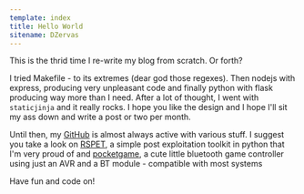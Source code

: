 ```yaml
---
template: index
title: Hello World
sitename: DZervas
---
```


This is the thrid time I re-write my blog from scratch. Or forth?

I tried Makefile - to its extremes (dear god those regexes). Then nodejs with
express, producing very unpleasant code and finally python with flask producing
way more than I need. After a lot of thought, I went with `staticjinja` and it
really rocks. I hope you like the design and I hope I'll sit my ass down and
write a post or two per month.

Until then, my [GitHub](https://github.com/dzervas) is almost always active
with various stuff. I suggest you take a look on
[RSPET](https://github.com/dzervas/rspet), a simple post exploitation toolkit
in python that I'm very proud of and
[pocketgame](https://github.com/dzervas/pocketgame), a cute little bluetooth
game controller using just an AVR and a BT module - compatible with most
systems

Have fun and code on!
